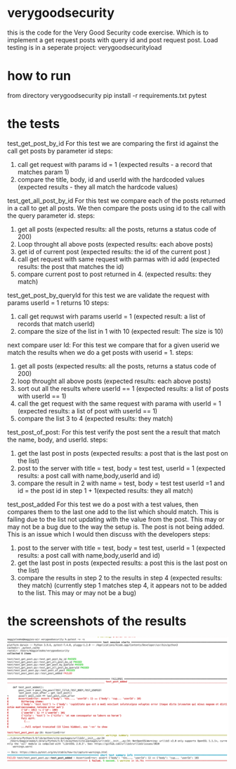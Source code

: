 # verygoodsecurity
this is the code for the Very Good Security code exercise.  Which is to implement a get request posts with query id and post request post.  Load testing is in a seperate project: verygoodsecurityload

# how to run
from directory verygoodsecurity
pip install -r requirements.txt
pytest

# the tests
test_get_post_by_id
For this test we are comparing the first id against the call get posts by parameter id
steps:
1) call get request with params id = 1 (expected results - a record that matches param 1)
2) compare the title, body, id and userId with the hardcoded values (expected results - they all match the hardcode values)

test_get_all_post_by_id
For this test we compare each of the posts returned in a call to get all posts.  We then compare the posts using id to the call with the query parameter id.
steps:
1) get all posts (expected results: all the posts, returns a status code of 200)
2) Loop throught all above posts (expected results: each above posts)
3) get id of current post (expected results: the id of the current post )
4) call get request with same request with parmas with id add (expected results: the post that matches the id)
5) compare current post to post returned in 4. (expected results: they match)

test_get_post_by_queryId
for this test we are validate the request with params userId = 1 returns 10
steps:
1) call get requwst wirh params userId = 1 (expected result: a list of records that match userId)
2) compare the size of the list in 1 with 10 (expected result: The size is 10)

next compare user Id:
For this test we compare that for a given userid we match the results when we do a get posts with userid = 1.
steps:
1) get all posts (expected results: all the posts, returns a status code of 200)
2) loop throught all above posts (expected results: each above posts)
3) sort out all the results where userId == 1 (expected results: a list of posts with  userId == 1)
4) call the get request with the same request with parama with userId = 1 (expected results: a list of post with userId == 1)
5) compare the list 3 to 4 (expected results: they match)

test_post_of_post:
For this test verify the post sent the a result that match the name, body, and userId.
steps:
1) get the last post in posts (expected results: a post that is the last post on the list)
2) post to the server with title = test, body = test test, userId = 1 (expected results: a post call with name,body,userId and id)
3) compare the result in 2 with name = test, body = test test userId =1 and id = the post id in step 1 + 1(expected results: they all match)

test_post_added
For this test we do a post with a test values, then compares them to the last one add to the list which should match.   This is failing due to the list not updating with the value from the post.  This may or may not be a bug due to the way the setup is.  The post is not being added.  This is an issue which I would then discuss with the developers
steps:
1) post to the server with title = test, body = test test, userId = 1 (expected results: a post call with name,body,userId and id)
2) get the last post in posts (expected results: a post this is the last post on the list)
3) compare the results in step 2 to the results in step 4 (expected results: they match) (currently step 1 matches step 4, it appears not to be added to the list.  This may or may not be a bug)

# the screenshots of the results
![Alt text](/img/functionalTests.png?raw=true "getPostById.load-spec.ts")